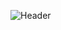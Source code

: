 ![Header](https://capsule-render.vercel.app/api?type=Waving&color=timeGradient&height=200&animation=fadeIn&section=header&text=CSPDev&fontSize=70)
